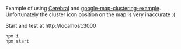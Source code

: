 
Example of using [Cerebral](http://cerebraljs.com/) 
and [google-map-clustering-example](https://github.com/istarkov/google-map-clustering-example). 
Unfortunately the cluster icon position on the map is very inaccurate :(

Start and test at http://localhost:3000

```
npm i
npm start
```
